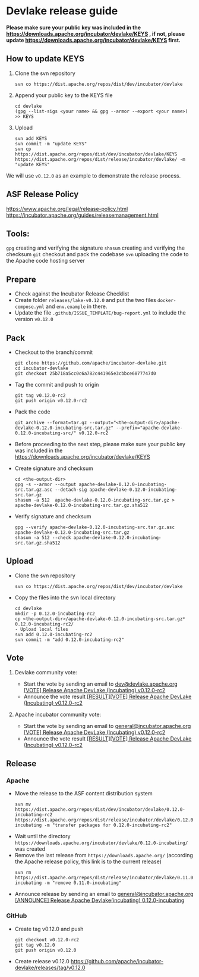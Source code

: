 # Devlake release guide

**Please make sure your public key was included in the https://downloads.apache.org/incubator/devlake/KEYS , if not, please update https://downloads.apache.org/incubator/devlake/KEYS first.**
## How to update KEYS
1. Clone the svn repository
    ```shell
    svn co https://dist.apache.org/repos/dist/dev/incubator/devlake
    ```
2. Append your public key to the KEYS file
    ```shell
    cd devlake
    (gpg --list-sigs <your name> && gpg --armor --export <your name>) >> KEYS
    ```
3. Upload
    ```shell
    svn add KEYS
    svn commit -m "update KEYS"
    svn cp https://dist.apache.org/repos/dist/dev/incubator/devlake/KEYS https://dist.apache.org/repos/dist/release/incubator/devlake/ -m "update KEYS"
    ```
We will use `v0.12.0` as an example to demonstrate the release process.

## ASF Release Policy
https://www.apache.org/legal/release-policy.html
https://incubator.apache.org/guides/releasemanagement.html

## Tools:
`gpg` creating and verifying the signature
`shasum` creating and verifying the checksum
`git` checkout  and pack the codebase
`svn` uploading the code to the Apache code hosting server

## Prepare
- Check against the Incubator Release Checklist
- Create folder `releases/lake-v0.12.0` and put the two files `docker-compose.yml` and `env.example` in there.
- Update the file `.github/ISSUE_TEMPLATE/bug-report.yml` to include the version `v0.12.0`


## Pack
- Checkout to the branch/commit
    ```shell
    git clone https://github.com/apache/incubator-devlake.git
    cd incubator-devlake
    git checkout 25b718a5cc0c6a782c441965e3cbbce6877747d0
    ```

- Tag the commit and push to origin
    ```shell
    git tag v0.12.0-rc2
    git push origin v0.12.0-rc2
    ```

- Pack the code
    ```shell
    git archive --format=tar.gz --output="<the-output-dir>/apache-devlake-0.12.0-incubating-src.tar.gz" --prefix="apache-devlake-0.12.0-incubating-src/" v0.12.0-rc2
    ```
- Before proceeding to the next step, please make sure your public key was included in the https://downloads.apache.org/incubator/devlake/KEYS
- Create signature and checksum
    ```shell
    cd <the-output-dir>
    gpg -s --armor --output apache-devlake-0.12.0-incubating-src.tar.gz.asc --detach-sig apache-devlake-0.12.0-incubating-src.tar.gz
    shasum -a 512  apache-devlake-0.12.0-incubating-src.tar.gz > apache-devlake-0.12.0-incubating-src.tar.gz.sha512
    ```
- Verify signature and checksum
    ```shell
    gpg --verify apache-devlake-0.12.0-incubating-src.tar.gz.asc apache-devlake-0.12.0-incubating-src.tar.gz
    shasum -a 512 --check apache-devlake-0.12.0-incubating-src.tar.gz.sha512
    ```
## Upload
- Clone the svn repository
    ```shell
    svn co https://dist.apache.org/repos/dist/dev/incubator/devlake
    ```
- Copy the files into the svn local directory
    ```shell
    cd devlake
    mkdir -p 0.12.0-incubating-rc2
    cp <the-output-dir>/apache-devlake-0.12.0-incubating-src.tar.gz* 0.12.0-incubating-rc2/
    - Upload local files
    svn add 0.12.0-incubating-rc2
    svn commit -m "add 0.12.0-incubating-rc2"
    ```
## Vote
1. Devlake community vote:
   - Start the vote by sending an email to <dev@devlake.apache.org>
     [[VOTE] Release Apache DevLake (Incubating) v0.12.0-rc2](https://lists.apache.org/thread/yxy3kokhhhxlkxcr4op0pwslts7d8tcy)
   - Announce the vote result
     [[RESULT][VOTE] Release Apache DevLake (Incubating) v0.12.0-rc2](https://lists.apache.org/thread/qr3fj42tmryztt919jsy5q8hbpmcztky)

2. Apache incubator community vote:
   - Start the vote by sending an email to general@incubator.apache.org
     [[VOTE] Release Apache DevLake (Incubating) v0.12.0-rc2](https://lists.apache.org/thread/0bjroykzcyoj7pnjt7gjh1v3yofm901o)
   - Announce the vote result
     [[RESULT][VOTE] Release Apache DevLake (Incubating) v0.12.0-rc2](https://lists.apache.org/thread/y2pqg0c2hhgp0pcqolv19s27db190xsh)

## Release
### Apache
- Move the release to the ASF content distribution system
    ```shell
    svn mv https://dist.apache.org/repos/dist/dev/incubator/devlake/0.12.0-incubating-rc2 https://dist.apache.org/repos/dist/release/incubator/devlake/0.12.0-incubating -m "transfer packages for 0.12.0-incubating-rc2"
    ```
- Wait until the directory `https://downloads.apache.org/incubator/devlake/0.12.0-incubating/`  was created
- Remove the last release from `https://downloads.apache.org/` (according the Apache release policy, this link is to the current release)
    ```shell
    svn rm https://dist.apache.org/repos/dist/release/incubator/devlake/0.11.0-incubating -m "remove 0.11.0-incubating"
    ```
- Announce release by sending an email to general@incubator.apache.org
   [[ANNOUNCE] Release Apache Devlake(incubating) 0.12.0-incubating](https://lists.apache.org/thread/7h6og1y6nhh4xr4r6rqbnswjoj3msxjk)
### GitHub
- Create tag v0.12.0 and push
    ```shell
    git checkout v0.12.0-rc2
    git tag v0.12.0
    git push origin v0.12.0
    ```
- Create release v0.12.0 https://github.com/apache/incubator-devlake/releases/tag/v0.12.0
